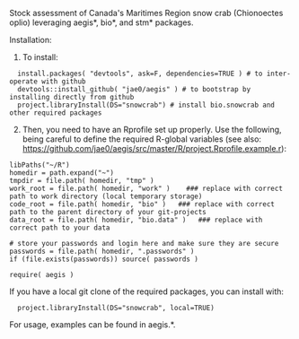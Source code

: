 Stock assessment of Canada's Maritimes Region snow crab (Chionoectes oplio) leveraging aegis*, bio*, and stm* packages.


Installation:


1. To install:

```
  install.packages( "devtools", ask=F, dependencies=TRUE ) # to inter-operate with github
  devtools::install_github( "jae0/aegis" ) # to bootstrap by installing directly from github
  project.libraryInstall(DS="snowcrab") # install bio.snowcrab and other required packages
```



2. Then, you need to have an Rprofile set up properly. Use the following, being careful to define the required R-global variables (see also: https://github.com/jae0/aegis/src/master/R/project.Rprofile.example.r):


```.
libPaths("~/R")
homedir = path.expand("~")
tmpdir = file.path( homedir, "tmp" )
work_root = file.path( homedir, "work" )    ### replace with correct path to work directory (local temporary storage)
code_root = file.path( homedir, "bio" )   ### replace with correct path to the parent directory of your git-projects
data_root = file.path( homedir, "bio.data" )   ### replace with correct path to your data

# store your passwords and login here and make sure they are secure
passwords = file.path( homedir, ".passwords" )
if (file.exists(passwords)) source( passwords )

require( aegis )
```


If you have a local git clone of the required packages, you can install with:

```
  project.libraryInstall(DS="snowcrab", local=TRUE)

```

For usage, examples can be found in aegis.*.
